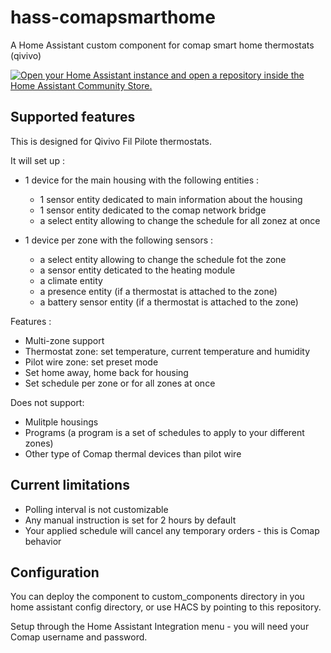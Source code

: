 # hass-comapsmarthome
A Home Assistant custom component for comap smart home thermostats (qivivo)

[![Open your Home Assistant instance and open a repository inside the Home Assistant Community Store.](https://my.home-assistant.io/badges/hacs_repository.svg)](https://my.home-assistant.io/redirect/hacs_repository/?owner=jhenninot&repository=hass-comapsmarthome)

## Supported features
This is designed for Qivivo Fil Pilote thermostats.

It will set up :
* 1 device for the main housing  with the following entities :
    * 1 sensor  entity dedicated to main information about the housing
    * 1 sensor  entity dedicated to the comap network bridge
    * a select  entity allowing to change the schedule for all zonez at once

* 1 device per zone with the following sensors :
    * a select entity allowing to change the schedule fot the zone
    * a sensor  entity deticated to the heating module
    * a climate entity
    * a presence entity (if a thermostat is attached to the zone)
    * a battery sensor entity (if a thermostat is attached to the zone)

Features :

* Multi-zone support
* Thermostat zone: set temperature, current temperature and humidity
* Pilot wire zone: set preset mode
* Set home away, home back for housing
* Set schedule per zone or for all zones at once

Does not support:

* Mulitple housings
* Programs (a program is a set of schedules to apply to your different zones)
* Other type of Comap thermal devices than pilot wire

## Current limitations

* Polling interval is not customizable
* Any manual instruction is set for 2 hours by default
* Your applied schedule will cancel any temporary orders - this is Comap behavior


## Configuration

You can deploy the component to custom_components directory in you home assistant config directory, or use HACS by pointing to this repository.

Setup through the Home Assistant Integration menu - you will need your Comap username and password.